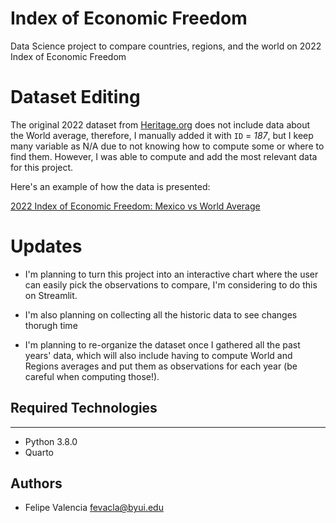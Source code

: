 # Index of Economic Freedom
Data Science project to compare countries, regions, and the world on 2022 Index of Economic Freedom

# Dataset Editing

The original 2022 dataset from [Heritage.org](https://www.heritage.org/index/download) does not include data about the World average, therefore, I manually added it with `ID` = _187_, but I keep many variable as N/A due to not knowing how to compute some or where to find them. However, I was able to compute and add the most relevant data for this project.

Here's an example of how the data is presented:

[2022 Index of Economic Freedom: Mexico vs World Average](2022_EFI_Mexico_vs_World.svg)

# Updates

+ I'm planning to turn this project into an interactive chart where the user can easily pick the observations to compare, I'm considering to do this on Streamlit.

+ I'm also planning on collecting all the historic data to see changes thorugh time

+ I'm planning to re-organize the dataset once I gathered all the past years' data, which will also include having to compute World and Regions averages and put them as observations for each year (be careful when computing those!).

## Required Technologies
---
* Python 3.8.0
* Quarto

## Authors

* Felipe Valencia fevacla@byui.edu